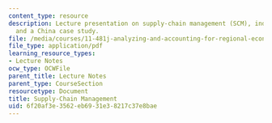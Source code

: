 ```yaml
---
content_type: resource
description: Lecture presentation on supply-chain management (SCM), industrial restructuring,
  and a China case study.
file: /media/courses/11-481j-analyzing-and-accounting-for-regional-economic-growth-spring-2009/6f20af3e3562eb6931e38217c37e8bae_MIT11_481Js09_lec12.pdf
file_type: application/pdf
learning_resource_types:
- Lecture Notes
ocw_type: OCWFile
parent_title: Lecture Notes
parent_type: CourseSection
resourcetype: Document
title: Supply-Chain Management
uid: 6f20af3e-3562-eb69-31e3-8217c37e8bae
---
```

